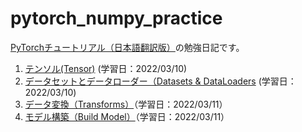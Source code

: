 # pytorch_numpy_practice

[PyTorchチュートリアル（日本語翻訳版）](https://yutaroogawa.github.io/pytorch_tutorials_jp/)の勉強日記です。

1. [テンソル(Tensor)](https://github.com/Aruminium/pytorch_numpy_practice/blob/main/Pytorch_Practice_tensorqs_1.ipynb) (学習日：2022/03/10)
2. [データセットとデータローダー（Datasets & DataLoaders](https://github.com/Aruminium/pytorch_numpy_practice/commit/d2e0327741d29cdf73614e4a8883e0101a349130) (学習日：2022/03/10)
3. [データ変換（Transforms）](https://github.com/Aruminium/pytorch_numpy_practice/blob/main/Pytorch_Practice_Transforms3.ipynb)（学習日：2022/03/11）
4. [モデル構築（Build Model）](https://github.com/Aruminium/pytorch_numpy_practice/blob/main/Learn_the_Basics/Pytorch_Practice_Build_Model4.ipynb)（学習日：2022/03/11）
